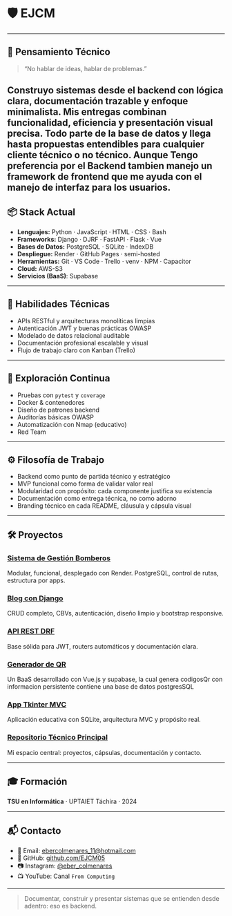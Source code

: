 # 🛡️ EJCM
---
## 🎯 Pensamiento Técnico

> “No hablar de ideas, hablar de problemas.”

Construyo sistemas desde el backend con lógica clara, documentación trazable y enfoque minimalista. Mis entregas combinan funcionalidad, eficiencia y presentación visual precisa. Todo parte de la base de datos y llega hasta propuestas entendibles para cualquier cliente técnico o no técnico. Aunque Tengo preferencia por el Backend tambien manejo un framework de frontend que me ayuda con el manejo de interfaz para los usuarios.
---

## 📦 Stack Actual

- **Lenguajes:** Python · JavaScript · HTML · CSS · Bash  
- **Frameworks:** Django · DJRF · FastAPI · Flask · Vue  
- **Bases de Datos:** PostgreSQL · SQLite · IndexDB 
- **Despliegue:** Render · GitHub Pages · semi-hosted  
- **Herramientas:** Git · VS Code · Trello · venv · NPM · Capacitor  
- **Cloud:** AWS-S3
- **Servicios (BaaS)**: Supabase
  
---

## 🔧 Habilidades Técnicas

- APIs RESTful y arquitecturas monolíticas limpias  
- Autenticación JWT y buenas prácticas OWASP  
- Modelado de datos relacional auditable  
- Documentación profesional escalable y visual  
- Flujo de trabajo claro con Kanban (Trello)

---

## 🧪 Exploración Continua

- Pruebas con `pytest` y `coverage`  
- Docker & contenedores  
- Diseño de patrones backend  
- Auditorías básicas OWASP  
- Automatización con Nmap (educativo)
- Red Team
---

## ⚙️ Filosofía de Trabajo

- Backend como punto de partida técnico y estratégico  
- MVP funcional como forma de validar valor real  
- Modularidad con propósito: cada componente justifica su existencia  
- Documentación como entrega técnica, no como adorno  
- Branding técnico en cada README, cláusula y cápsula visual

---

## 🛠️ Proyectos

### [Sistema de Gestión Bomberos](https://cuerpobomberossc.com)  
Modular, funcional, desplegado con Render. PostgreSQL, control de rutas, estructura por apps.

### [Blog con Django](https://github.com/EJCM05/Blog-Spot)  
CRUD completo, CBVs, autenticación, diseño limpio y bootstrap responsive.

### [API REST DRF](https://github.com/EJCM05/DRF-API-CRUD-DJANGO)  
Base sólida para JWT, routers automáticos y documentación clara.

### [Generador de QR](https://github.com/EJCM05/VueAppQrGeneratorSupabase.git)  
Un BaaS desarrollado con Vue.js y supabase, la cual genera codigosQr con informacion persistente contiene una base de datos postgresSQL

### [App Tkinter MVC](https://github.com/EJCM05/ProyectoSocioTecnologico-Trayecto-2.git)  
Aplicación educativa con SQLite, arquitectura MVC y propósito real.

### [Repositorio Técnico Principal](https://github.com/EJCM05/EJCM05)  
Mi espacio central: proyectos, cápsulas, documentación y contacto.

---

## 🎓 Formación

**TSU en Informática** · UPTAIET Táchira · 2024

---

## 📬 Contacto

- 📧 Email: ebercolmenares_11@hotmail.com  
- 🐙 GitHub: [github.com/EJCM05](https://github.com/EJCM05)  
- 📷 Instagram: [@eber_colmenares](https://instagram.com/eber_colmenares)  
- 📺 YouTube: Canal `From Computing`

---

> Documentar, construir y presentar sistemas que se entienden desde adentro: eso es backend.
